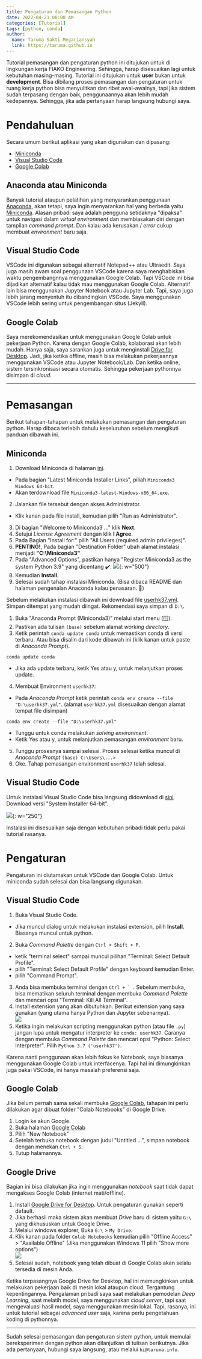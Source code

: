```yaml
---
title: Pengaturan dan Pemasangan Python
date: 2022-04-21 08:00 AM
categories: [Tutorial]
tags: [python, conda]
author:
  name: Taruma Sakti Megariansyah
  link: https://taruma.github.io
---
```


Tutorial pemasangan dan pengaturan python ini ditujukan untuk di lingkungan kerja FIAKO Engineering. Sehingga, harap disesuaikan lagi untuk kebutuhan masing-masing. Tutorial ini ditujukan untuk **user** bukan untuk **development**. Bisa dibilang proses pemasangan dan pengaturan untuk ruang kerja python bisa menyulitkan dan ribet awal-awalnya, tapi jika sistem sudah terpasang dengan baik, penggunaannya akan lebih mudah kedepannya. Sehingga, jika ada pertanyaan harap langsung hubungi saya.

# Pendahuluan

Secara umum berikut aplikasi yang akan digunakan dan dipasang:

- [Miniconda]
- [Visual Studio Code](https://code.visualstudio.com/)
- [Google Colab](https://colab.research.google.com/)

## Anaconda atau Miniconda

Banyak tutorial ataupun pelatihan yang menyarankan penggunaan [Anaconda], akan tetapi, saya ingin menyarankan hal yang berbeda yaitu [Miniconda]. Alasan pribadi saya adalah pengguna setidaknya "dipaksa" untuk navigasi dalam _virtual environment_ dan membiasakan diri dengan tampilan _command prompt_. Dan kalau ada kerusakan / _error_ cukup membuat _environment_ baru saja.

## Visual Studio Code

VSCode ini digunakan sebagai alternatif Notepad++ atau Ultraedit. Saya juga masih awam soal penggunaan VSCode karena saya menghabiskan waktu pengembangnnya menggunakan Google Colab. Tapi VSCode ini bisa dijadikan alternatif kalau tidak mau menggunakan Google Colab. Alternatif lain bisa menggunakan Jupyter Notebook atau Jupyter Lab. Tapi, saya juga lebih jarang menyentuh itu dibandingkan VSCode. Saya menggunakan VSCode lebih sering untuk pengembangan situs (Jekyll).

## Google Colab

Saya merekomendasikan untuk menggunakan Google Colab untuk pekerjaan Python. Karena dengan Google Colab, kolaborasi akan lebih mudah. Hanya saja, saya sarankan juga untuk menginstall [Drive for Desktop](https://www.google.com/drive/download/). Jadi, jika ketika offline, masih bisa melakukan pekerjaannya menggunakan VSCode atau Jupyter Notebook/Lab. Dan ketika online, sistem tersinkronisasi secara otomatis. Sehingga pekerjaan pythonnya disimpan di _cloud_. 

------

# Pemasangan

Berikut tahapan-tahapan untuk melakukan pemasangan dan pengaturan python. Harap dibaca terlebih dahulu keseluruhan sebelum mengikuti panduan dibawah ini. 

## Miniconda

1. Download Miniconda di halaman [ini](https://docs.conda.io/en/latest/miniconda.html).
  - Pada bagian "Latest Miniconda Installer Links", piliah `Miniconda3 Windows 64-bit`.
  - Akan terdownload file `Miniconda3-latest-Windows-x86_64.exe`.
2. Jalankan file tersebut dengan akses Administrator.
  - Klik kanan pada file install, kemudian pilih "Run as Administrator".
3. Di bagian "Welcome to Miniconda3 ..." klik **Next**.
4. Setujui _License Agreement_ dengan klik **I Agree**.
5. Pada Bagian "Install for:" pilih "All Users (required admin privileges)". 
6. **PENTING!**, Pada bagian "Destination Folder" ubah alamat instalasi menjadi **"C:\Miniconda3"**
7. Pada "Advanced Options", pastikan hanya "Register Miniconda3 as the system Python 3.9" yang dicentang ✔️.
![](https://docs.anaconda.com/_images/win-install-options.png){: w="500"}
8. Kemudian **Install**. 
9. Selesai sudah tahap instalasi Miniconda. (Bisa dibaca README dan halaman pengenalan Anaconda kalau penasaran. 🤭)

Sebelum melakukan instalasi dibawah ini download file <a href="https://hidrokit.github.io/blog/assets/misc/userhk37.yml" target="_blank" download>userhk37.yml</a>. Simpan ditempat yang mudah diingat. Rekomendasi saya simpan di `D:\`.

1. Buka "Anaconda Prompt (Miniconda3)" melalui start menu (🪟).
2. Pastikan ada tulisan `(base)` sebelum alamat _working directory_.
3. Ketik perintah `conda update conda` untuk memastikan conda di versi terbaru. Atau bisa disalin dari kode dibawah ini (klik kanan untuk paste di _Anaconda Prompt_).  
```batchfile
conda update conda
```
  - Jika ada update terbaru, ketik Yes atau y, untuk melanjutkan proses update.
4. Membuat Environment `userhk37`:
  - Pada _Anaconda Prompt_ ketik perintah `conda env create --file "D:\userhk37.yml"`. (alamat `userhk37.yml` disesuaikan dengan alamat tempat file disimpan)
```batchfile
conda env create --file "D:\userhk37.yml"
```
  - Tunggu untuk conda melakukan _solving environment_.
  - Ketik Yes atau y, untuk melanjutkan pemasangan _environment_ baru.
5. Tunggu prosesnya sampai selesai. Proses selesai ketika muncul di _Anaconda Prompt_ `(base) C:\Users\...>`
6. Oke. Tahap pemasangan environment `userhk37` telah selesai.

## Visual Studio Code

Untuk instalasi Visual Studio Code bisa langsung didownload di [sini](https://code.visualstudio.com/#alt-downloads). Download versi "System Installer 64-bit". 

![](/assets/img-post/20220421_pp_01.png){: w="250"}

Instalasi ini disesuaikan saja dengan kebutuhan pribadi tidak perlu pakai tutorial rasanya. 

# Pengaturan

Pengaturan ini diutamakan untuk VSCode dan Google Colab. Untuk miniconda sudah selesai dan bisa langsung digunakan. 

## Visual Studio Code

1. Buka Visual Studio Code.
  - Jika muncul dialog untuk melakukan instalasi extension, pilih **Install**. Biasanya muncul untuk python. 
2. Buka _Command Palette_ dengan `Ctrl + Shift + P`.
  - ketik "terminal select" sampai muncul pilihan "Terminal: Select Default Profile".
  - pilih "Terminal: Select Default Profile" dengan keyboard kemudian Enter.
  - pilih "Command Prompt".
3. Anda bisa membuka terminal dengan ``Ctrl + ` ``. Sebelum membuka, bisa mematikan seluruh terminal dengan membuka _Command Palette_ dan mencari opsi "Terminal: Kill All Terminal".
4. Install extension yang akan dibutuhkan. Berikut extension yang saya gunakan (yang utama hanya Python dan Jupyter sebenarnya).<br>
![](/assets/img-post/20220421_pp_02.png)
5. Ketika ingin melakukan scripting menggunakan python (atau file `.py`) jangan lupa untuk mengatur interpreter ke `conda: userhk37`. Caranya dengan membuka _Command Palette_ dan mencari opsi "Python: Select Interpreter". Pilih ``Python 3.7 ('userhk37')``.

Karena nanti penggunaan akan lebih fokus ke Notebook, saya biasanya menggunakan Google Colab untuk interfacenya. Tapi hal ini dimungkinkan juga pakai VSCode, ini hanya masalah preferensi saja. 

## Google Colab

Jika belum pernah sama sekali membuka [Google Colab](https://colab.research.google.com/), tahapan ini perlu dilakukan agar dibuat folder "Colab Notebooks" di Google Drive.

1. Login ke akun Google.
2. Buka halaman [Google Colab](https://colab.research.google.com/)
3. Pilih "New Notebook"
4. Setelah terbuka notebook dengan judul "Untitled ...", simpan notebook dengan menekan `Ctrl + S`. 
5. Tutup halamannya.

## Google Drive

Bagian ini bisa dilakukan jika ingin menggunakan _notebook_ saat tidak dapat mengakses Google Colab (internet mati/offline).  

1. Install [Google Drive for Desktop](https://www.google.com/drive/download/). Untuk pengaturan gunakan seperti default.
2. Jika berhasil maka sistem akan membuat _Drive_ baru di sistem yaitu `G:\` yang dikhususkan untuk Google Drive.
3. Melalui windows explorer, Buka `G:\` > `My Drive`.
4. Klik kanan pada folder `Colab Notebooks` kemudian pilih "Offline Access" > "Available Offline" (Jika menggunakan Windows 11 pilih "Show more options") <br>
![](/assets/img-post/20220421_pp_03.png)
5. Selesai sudah, notebook yang telah dibuat di Google Colab akan selalu tersedia di mesin Anda. 

Ketika terpasangnya Google Drive for Desktop, hal ini memungkinkan untuk melakukan pekerjaan baik di mesin lokal ataupun cloud. Tergantung kepentingannya. Pengalaman pribadi saya saat melakukan pemodelan _Deep Learning_, saat melatih model, saya menggunakan _cloud server_, tapi saat mengevaluasi hasil model, saya menggunakan mesin lokal. Tapi, rasanya, ini untuk tutorial sebagai _advanced user_ saja, karena perlu pengetahuan koding di pythonnya.  

------

Sudah selesai pemasangan dan pengaturan sistem python, untuk memulai bereksperimen dengan python akan dilanjutkan di tulisan berikutnya. Jika ada pertanyaan, hubungi saya langsung, atau melalui `hi@taruma.info`.

<!-- LINKS -->
[Anaconda]: https://www.anaconda.com/
[Miniconda]: https://docs.conda.io/en/latest/miniconda.html